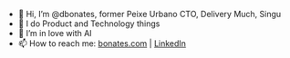 - 👋 Hi, I’m @dbonates, former Peixe Urbano CTO, Delivery Much, Singu
- 👀 I do Product and Technology things
- 🧠 I’m in love with AI
- 📫 How to reach me: [bonates.com](https://bonates.com) | [LinkedIn](https://www.linkedin.com/in/danielbonates/)

<!---
dbonates/dbonates is a ✨ special ✨ repository because its `README.md` (this file) appears on your GitHub profile.
You can click the Preview link to take a look at your changes.
--->
